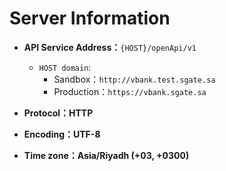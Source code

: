 # Server Information

- **API Service Address：**`{HOST}/openApi/v1`
  - `HOST domain`: 
    - Sandbox：`http://vbank.test.sgate.sa`
    - Production：`https://vbank.sgate.sa`

- **Protocol：HTTP**

- **Encoding：UTF-8**

- **Time zone：Asia/Riyadh (+03, +0300)**